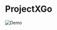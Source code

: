 # ProjectXGo
![Demo](http://www.sorting-algorithms.com/animation/20/random-initial-order/merge-sort.gif)


